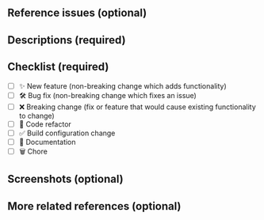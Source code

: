 <!--
  Thanks for contributing!

  Provide a description of your changes below and a general summary in the title

  Please look at the following checklist to ensure that your PR can be accepted quickly:
-->
## Reference issues (optional)

## Descriptions (required)

<!--- Describe your changes in detail -->

## Checklist (required)

<!--- Put an `x` in all the boxes that apply: -->

- [ ] ✨ New feature (non-breaking change which adds functionality)
- [ ] 🛠️ Bug fix (non-breaking change which fixes an issue)
- [ ] ❌ Breaking change (fix or feature that would cause existing functionality to change)
- [ ] 🧹 Code refactor
- [ ] ✅ Build configuration change
- [ ] 📝 Documentation
- [ ] 🗑️ Chore

## Screenshots (optional)

## More related references (optional)
